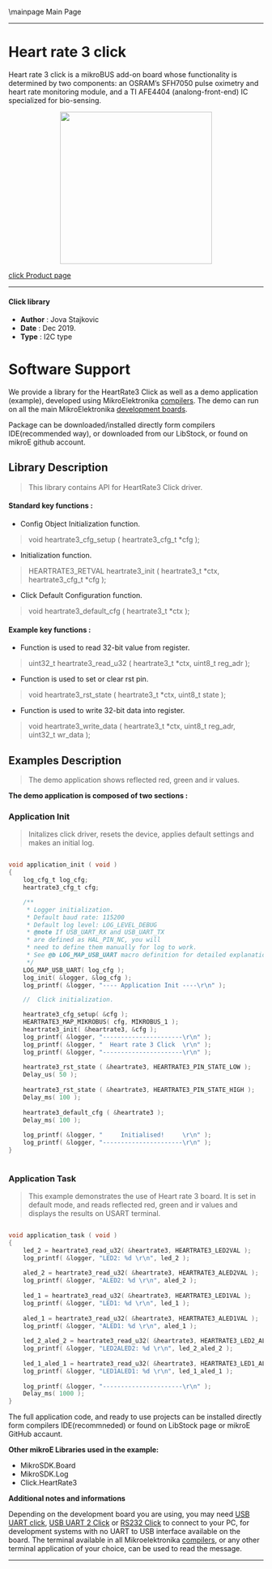 \mainpage Main Page
 
 

---
# Heart rate 3 click

Heart rate 3 click is a mikroBUS add-on board whose functionality is determined by two components: an OSRAM’s SFH7050 pulse oximetry and heart rate monitoring module, and a TI AFE4404 (analong-front-end) IC specialized for bio-sensing.

<p align="center">
  <img src="https://download.mikroe.com/images/click_for_ide/heartrate3_click.png" height=300px>
</p>

[click Product page](https://www.mikroe.com/heart-rate-3-click)

---


#### Click library 

- **Author**        : Jova Stajkovic
- **Date**          : Dec 2019.
- **Type**          : I2C type


# Software Support

We provide a library for the HeartRate3 Click 
as well as a demo application (example), developed using MikroElektronika 
[compilers](https://shop.mikroe.com/compilers). 
The demo can run on all the main MikroElektronika [development boards](https://shop.mikroe.com/development-boards).

Package can be downloaded/installed directly form compilers IDE(recommended way), or downloaded from our LibStock, or found on mikroE github account. 

## Library Description

> This library contains API for HeartRate3 Click driver.

#### Standard key functions :

- Config Object Initialization function.
> void heartrate3_cfg_setup ( heartrate3_cfg_t *cfg ); 
 
- Initialization function.
> HEARTRATE3_RETVAL heartrate3_init ( heartrate3_t *ctx, heartrate3_cfg_t *cfg );

- Click Default Configuration function.
> void heartrate3_default_cfg ( heartrate3_t *ctx );


#### Example key functions :

- Function is used to read 32-bit value from register.
> uint32_t heartrate3_read_u32 ( heartrate3_t *ctx, uint8_t reg_adr );
 
- Function is used to set or clear rst pin.
> void heartrate3_rst_state ( heartrate3_t *ctx, uint8_t state );

- Function is used to write 32-bit data into register.
> void heartrate3_write_data ( heartrate3_t *ctx, uint8_t reg_adr, uint32_t wr_data );

## Examples Description

> 
> The demo application shows reflected red, green and ir values.
> 

**The demo application is composed of two sections :**

### Application Init 

>
> Initalizes click driver, resets the device, applies default settings and makes an initial log.
> 

```c

void application_init ( void )
{
    log_cfg_t log_cfg;
    heartrate3_cfg_t cfg;

    /** 
     * Logger initialization.
     * Default baud rate: 115200
     * Default log level: LOG_LEVEL_DEBUG
     * @note If USB_UART_RX and USB_UART_TX 
     * are defined as HAL_PIN_NC, you will 
     * need to define them manually for log to work. 
     * See @b LOG_MAP_USB_UART macro definition for detailed explanation.
     */
    LOG_MAP_USB_UART( log_cfg );
    log_init( &logger, &log_cfg );
    log_printf( &logger, "---- Application Init ----\r\n" );

    //  Click initialization.

    heartrate3_cfg_setup( &cfg );
    HEARTRATE3_MAP_MIKROBUS( cfg, MIKROBUS_1 );
    heartrate3_init( &heartrate3, &cfg );
    log_printf( &logger, "----------------------\r\n" );
    log_printf( &logger, "  Heart rate 3 Click  \r\n" );
    log_printf( &logger, "----------------------\r\n" );
    
    heartrate3_rst_state ( &heartrate3, HEARTRATE3_PIN_STATE_LOW );
    Delay_us( 50 );
    
    heartrate3_rst_state ( &heartrate3, HEARTRATE3_PIN_STATE_HIGH );
    Delay_ms( 100 );
    
    heartrate3_default_cfg ( &heartrate3 );
    Delay_ms( 100 );
    
    log_printf( &logger, "     Initialised!     \r\n" );
    log_printf( &logger, "----------------------\r\n" );
}
  
```

### Application Task

>
> This example demonstrates the use of Heart rate 3 board. It is set in default mode,
  and reads reflected red, green and ir values and displays the results on USART terminal.
> 

```c

void application_task ( void )
{
    led_2 = heartrate3_read_u32( &heartrate3, HEARTRATE3_LED2VAL );
    log_printf( &logger, "LED2: %d \r\n", led_2 );
    
    aled_2 = heartrate3_read_u32( &heartrate3, HEARTRATE3_ALED2VAL );
    log_printf( &logger, "ALED2: %d \r\n", aled_2 );
    
    led_1 = heartrate3_read_u32( &heartrate3, HEARTRATE3_LED1VAL );
    log_printf( &logger, "LED1: %d \r\n", led_1 );
    
    aled_1 = heartrate3_read_u32( &heartrate3, HEARTRATE3_ALED1VAL );
    log_printf( &logger, "ALED1: %d \r\n", aled_1 );
    
    led_2_aled_2 = heartrate3_read_u32( &heartrate3, HEARTRATE3_LED2_ALED2VAL );
    log_printf( &logger, "LED2ALED2: %d \r\n", led_2_aled_2 );
    
    led_1_aled_1 = heartrate3_read_u32( &heartrate3, HEARTRATE3_LED1_ALED1VAL );
    log_printf( &logger, "LED1ALED1: %d \r\n", led_1_aled_1 );
    
    log_printf( &logger, "----------------------\r\n" );
    Delay_ms( 1000 );
}  

```


The full application code, and ready to use projects can be  installed directly form compilers IDE(recommneded) or found on LibStock page or mikroE GitHub accaunt.

**Other mikroE Libraries used in the example:** 

- MikroSDK.Board
- MikroSDK.Log
- Click.HeartRate3

**Additional notes and informations**

Depending on the development board you are using, you may need 
[USB UART click](https://shop.mikroe.com/usb-uart-click), 
[USB UART 2 Click](https://shop.mikroe.com/usb-uart-2-click) or 
[RS232 Click](https://shop.mikroe.com/rs232-click) to connect to your PC, for 
development systems with no UART to USB interface available on the board. The 
terminal available in all Mikroelektronika 
[compilers](https://shop.mikroe.com/compilers), or any other terminal application 
of your choice, can be used to read the message.



---
